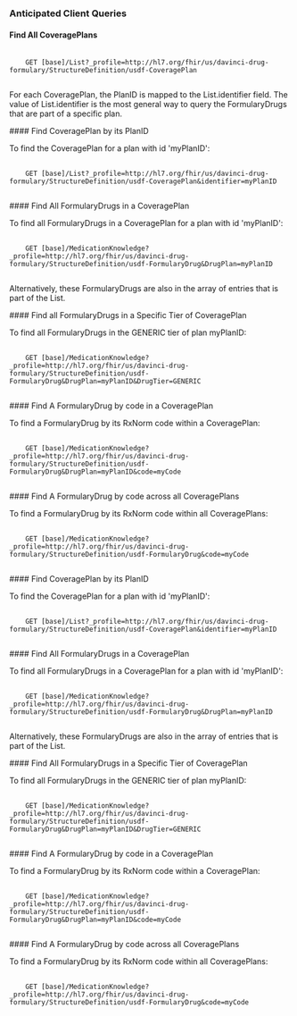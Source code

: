 <a name="anticipated-client-queries"></a>
### Anticipated Client Queries

<a name="Find-all-CoveragePlans"></a>
#### Find All CoveragePlans
<pre>
  <code>
    GET [base]/List?_profile=http://hl7.org/fhir/us/davinci-drug-formulary/StructureDefinition/usdf-CoveragePlan
  </code>
</pre>
<p>
  For each CoveragePlan, the PlanID is mapped to the List.identifier field. The value of List.identifier is the most general way to query the FormularyDrugs that are part of a specific plan.
</p>
<a name="Find-a-CoveragePlan-by-planid"></a>
#### Find CoveragePlan by its PlanID
<p>To find the CoveragePlan for a plan with id 'myPlanID':</p>
<pre>
  <code>
    GET [base]/List?_profile=http://hl7.org/fhir/us/davinci-drug-formulary/StructureDefinition/usdf-CoveragePlan&amp;identifier=myPlanID 
  </code>
</pre>
<a name="Find-all-FormularyDrugs-in-a-CoveragePlan"></a>
#### Find All FormularyDrugs in a CoveragePlan
<p>To find all FormularyDrugs in a CoveragePlan for a plan with id 'myPlanID':</p>
<pre>
  <code>
    GET [base]/MedicationKnowledge?_profile=http://hl7.org/fhir/us/davinci-drug-formulary/StructureDefinition/usdf-FormularyDrug&amp;DrugPlan=myPlanID 
  </code>
</pre>
<p>Alternatively, these FormularyDrugs are also in the array of entries that is part of the List.</p>
<a name="Find-all-FormularyDrugs-in-a-CoveragePlan-DrugTier"></a>
#### Find all FormularyDrugs in a Specific Tier of CoveragePlan
<p>To find all FormularyDrugs in the GENERIC tier of plan myPlanID:</p>
<pre>
  <code>
    GET [base]/MedicationKnowledge?_profile=http://hl7.org/fhir/us/davinci-drug-formulary/StructureDefinition/usdf-FormularyDrug&amp;DrugPlan=myPlanID&amp;DrugTier=GENERIC
  </code>
</pre>
<a name="Find-a-FormularyDrugs-by-code-in-a-CoveragePlan"></a>
#### Find A FormularyDrug by code in a CoveragePlan
<p>To find a FormularyDrug by its RxNorm code within a CoveragePlan:</p>
<pre>
  <code>
    GET [base]/MedicationKnowledge?_profile=http://hl7.org/fhir/us/davinci-drug-formulary/StructureDefinition/usdf-FormularyDrug&amp;DrugPlan=myPlanID&amp;code=myCode
  </code>
</pre>
<a name="Find-a-FormularyDrugs-by-code-across-all-coverage-plans"></a>
#### Find A FormularyDrug by code across all CoveragePlans
<p>To find a FormularyDrug by its RxNorm code within all CoveragePlans:</p>
<pre>
  <code>
    GET [base]/MedicationKnowledge?_profile=http://hl7.org/fhir/us/davinci-drug-formulary/StructureDefinition/usdf-FormularyDrug&amp;code=myCode
  </code>
</pre>

</p>
<a name="Find-a-CoveragePlan-by-planid"></a>
#### Find CoveragePlan by its PlanID
<p>To find the CoveragePlan for a plan with id 'myPlanID':</p>
<pre>
  <code>
    GET [base]/List?_profile=http://hl7.org/fhir/us/davinci-drug-formulary/StructureDefinition/usdf-CoveragePlan&amp;identifier=myPlanID 
  </code>
</pre>
<a name="Find-all-FormularyDrugs-in-a-CoveragePlan"></a>
#### Find All FormularyDrugs in a CoveragePlan
<p>To find all FormularyDrugs in a CoveragePlan for a plan with id 'myPlanID':</p>
<pre>
  <code>
    GET [base]/MedicationKnowledge?_profile=http://hl7.org/fhir/us/davinci-drug-formulary/StructureDefinition/usdf-FormularyDrug&amp;DrugPlan=myPlanID 
  </code>
</pre>
<p>Alternatively, these FormularyDrugs are also in the array of entries that is part of the List.</p>
<a name="Find-all-FormularyDrugs-in-a-CoveragePlan-DrugTier"></a>
#### Find All FormularyDrugs in a Specific Tier of CoveragePlan
<p>To find all FormularyDrugs in the GENERIC tier of plan myPlanID:</p>
<pre>
  <code>
    GET [base]/MedicationKnowledge?_profile=http://hl7.org/fhir/us/davinci-drug-formulary/StructureDefinition/usdf-FormularyDrug&amp;DrugPlan=myPlanID&amp;DrugTier=GENERIC
  </code>
</pre>
<a name="Find-a-FormularyDrugs-by-code-in-a-CoveragePlan"></a>
#### Find A FormularyDrug by code in a CoveragePlan
<p>To find a FormularyDrug by its RxNorm code within a CoveragePlan:</p>
<pre>
  <code>
    GET [base]/MedicationKnowledge?_profile=http://hl7.org/fhir/us/davinci-drug-formulary/StructureDefinition/usdf-FormularyDrug&amp;DrugPlan=myPlanID&amp;code=myCode
  </code>
</pre>
<a name="Find-a-FormularyDrugs-by-code-across-all-coverage-plans"></a>
#### Find A FormularyDrug by code across all CoveragePlans
<p>To find a FormularyDrug by its RxNorm code within all CoveragePlans:</p>
<pre>
  <code>
    GET [base]/MedicationKnowledge?_profile=http://hl7.org/fhir/us/davinci-drug-formulary/StructureDefinition/usdf-FormularyDrug&amp;code=myCode
  </code>
</pre>
